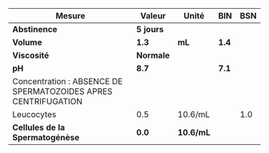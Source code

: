 |                             Mesure                             |   Valeur  |   Unité   |  BIN  |BSN|
|----------------------------------------------------------------|-----------|-----------|-------|---|
|                         **Abstinence**                         |**5 jours**|           |       |   |
|                           **Volume**                           |  **1.3**  |   **mL**  |**1.4**|   |
|                          **Viscosité**                         |**Normale**|           |       |   |
|                             **pH**                             |  **8.7**  |           |**7.1**|   |
|Concentration :   ABSENCE DE SPERMATOZOIDES APRES CENTRIFUGATION|           |           |       |   |
|                           Leucocytes                           |    0.5    |  10.6/mL  |       |1.0|
|                **Cellules de la Spermatogénèse**               |  **0.0**  |**10.6/mL**|       |   |